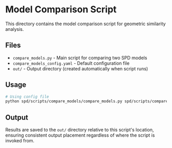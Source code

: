 # Model Comparison Script

This directory contains the model comparison script for geometric similarity analysis.

## Files

- `compare_models.py` - Main script for comparing two SPD models
- `compare_models_config.yaml` - Default configuration file
- `out/` - Output directory (created automatically when script runs)

## Usage

```bash
# Using config file
python spd/scripts/compare_models/compare_models.py spd/scripts/compare_models/compare_models_config.yaml

```

## Output

Results are saved to the `out/` directory relative to this script's location, ensuring consistent output placement regardless of where the script is invoked from.
